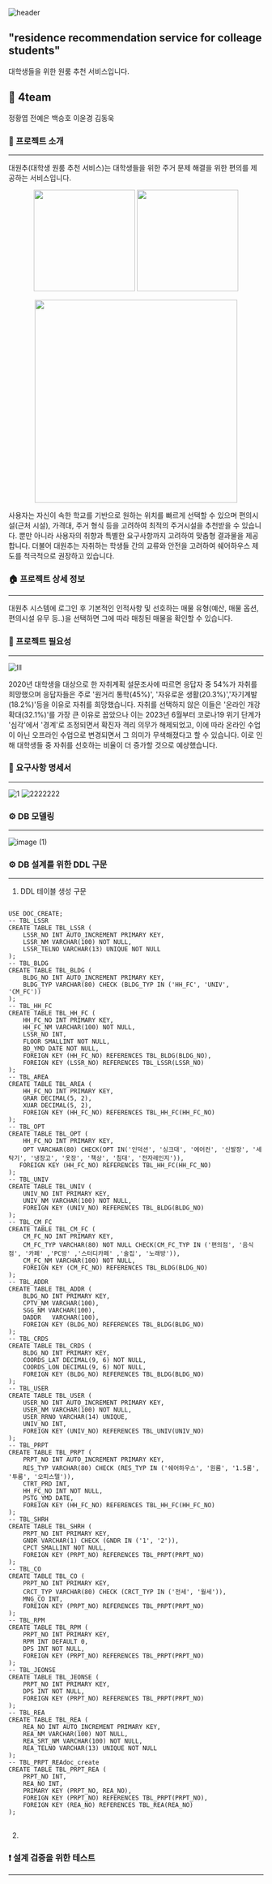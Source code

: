 ![header](https://capsule-render.vercel.app/api?type=waving&color=timeGradient&text=🏠DOC%20(대학생%20원룸%20추천%20서비스%20)&animation=twinkling&fontSize=30&fontAlignY=40&fontAlign=70&height=250&fontAlign=50&fontAlignY=50 )
## "residence recommendation service for colleage students"

대학생들을 위한 원룸 추천 서비스입니다.



## 🙋 4team

정황엽 전예은 백승호 이윤경 김동욱


### 🏡 프로젝트 소개
**** ** **

대원추(대학생 원룸 추천 서비스)는 대학생들을 위한 주거 문제 해결을 위한 편의를 제공하는 서비스입니다. 

<p align="center">
<image src="https://digitalchosun.dizzo.com/site/data/img_dir/2018/03/12/2018031211894_0.jpg" width="200" height="200"/>  <image src="https://thumb17.iclickart.co.kr/Thumb17/16260000/16254533.jpg" width="200" height="200/">
</p>

<p align="center">
<image src="https://cdn.imweb.me/upload/S20200714abd6f1d9194e8/28c35bbdbc1e4.jpg" width="400" height="400"/>
</p>









사용자는 자신이 속한 학교를 기반으로 원하는 위치를 빠르게 선택할 수 있으며 편의시설(근처 시설), 가격대, 주거 형식 등을 고려하여 최적의 주거시설을 추천받을 수 있습니다. 
뿐만 아니라 사용자의 취향과 특별한 요구사항까지 고려하여 맞춤형 결과물을 제공합니다.
더불어 대원추는 자취하는 학생들 간의 교류와 안전을 고려하여 쉐어하우스 제도를 적극적으로 권장하고 있습니다.


### 🏠 프로젝트 상세 정보
**** ** **
대원추 시스템에 로그인 후 기본적인 인적사항 및 선호하는 매물 유형(예산, 매물 옵션, 편의시설 유무 등..)을 선택하면 그에 따라 매칭된 매물을 확인할 수 있습니다.





### 🏡 프로젝트 필요성
**** ** **

![lll](https://github.com/yun072/gitproject/assets/140836341/f7ebee14-d9bc-4a9f-8fc9-002f69a00e91)



2020년 대학생을 대상으로 한 자취계획 설문조사에 따르면 응답자 중 54%가 자취를 희망했으며 응답자들은 주로 '원거리 통학(45%)', '자유로운 생활(20.3%)','자기계발(18.2%)'등을 이유로 자취를 희망했습니다. 자취를 선택하지 않은 이들은 '온라인 개강 확대(32.1%)'를 가장 큰 이유로 꼽았으나 이는 2023년 6월부터 코로나19 위기 단계가 '심각'에서 '경계'로 조정되면서 확진자 격리 의무가 해제되었고, 
이에 따라 온라인 수업이 아닌 오프라인 수업으로 변경되면서 그 의미가 무색해졌다고 할 수 있습니다. 이로 인해 대학생들 중 자취를 선호하는 비율이 더 증가할 것으로 예상했습니다. 


### 📃 요구사항 명세서
**** ** **
![1](https://github.com/beyond-sw-camp/be05-1st-4team-DOC/assets/140836341/a5efef02-b3cb-4779-9f2c-a91dfbdf7fd8)
![2222222](https://github.com/beyond-sw-camp/be05-1st-4team-DOC/assets/140836341/4c5cecd7-0d82-4e68-b0df-ef88aac96ae5)





### ⚙ DB 모델링
**** ** **
   
  ![image (1)](https://github.com/yun072/gitproject/assets/140836341/3b43aaa7-4f83-4ea1-8156-35fb8b2dfe9f)

### ⚙ DB 설계를 위한 DDL 구문
**** ** **
1) DDL 테이블 생성 구문
<pre>
<code>
USE DOC_CREATE;
-- TBL_LSSR
CREATE TABLE TBL_LSSR (
    LSSR_NO INT AUTO_INCREMENT PRIMARY KEY,
    LSSR_NM VARCHAR(100) NOT NULL,
    LSSR_TELNO VARCHAR(13) UNIQUE NOT NULL
);
-- TBL_BLDG
CREATE TABLE TBL_BLDG (
    BLDG_NO INT AUTO_INCREMENT PRIMARY KEY,
    BLDG_TYP VARCHAR(80) CHECK (BLDG_TYP IN ('HH_FC', 'UNIV', 'CM_FC'))
);
-- TBL_HH_FC
CREATE TABLE TBL_HH_FC (
    HH_FC_NO INT PRIMARY KEY,
    HH_FC_NM VARCHAR(100) NOT NULL,
    LSSR_NO INT,
    FLOOR SMALLINT NOT NULL,
    BD_YMD DATE NOT NULL,
    FOREIGN KEY (HH_FC_NO) REFERENCES TBL_BLDG(BLDG_NO),
    FOREIGN KEY (LSSR_NO) REFERENCES TBL_LSSR(LSSR_NO)
);
-- TBL_AREA
CREATE TABLE TBL_AREA (
    HH_FC_NO INT PRIMARY KEY,
    GRAR DECIMAL(5, 2),
    XUAR DECIMAL(5, 2),
    FOREIGN KEY (HH_FC_NO) REFERENCES TBL_HH_FC(HH_FC_NO)
);
-- TBL_OPT
CREATE TABLE TBL_OPT (
    HH_FC_NO INT PRIMARY KEY,
    OPT VARCHAR(80) CHECK(OPT IN('인덕션', '싱크대', '에어컨', '신발장', '세탁기', '냉장고', '옷장', '책상', '침대', '전자레인지')),
   FOREIGN KEY (HH_FC_NO) REFERENCES TBL_HH_FC(HH_FC_NO)
);
-- TBL_UNIV
CREATE TABLE TBL_UNIV (
    UNIV_NO INT PRIMARY KEY,
    UNIV_NM VARCHAR(100) NOT NULL,
    FOREIGN KEY (UNIV_NO) REFERENCES TBL_BLDG(BLDG_NO)
);
-- TBL_CM_FC
CREATE TABLE TBL_CM_FC (
    CM_FC_NO INT PRIMARY KEY,
    CM_FC_TYP VARCHAR(80) NOT NULL CHECK(CM_FC_TYP IN ('편의점', '음식점', '카페' ,'PC방' ,'스터디카페' ,'술집', '노래방')),
    CM_FC_NM VARCHAR(100) NOT NULL,
    FOREIGN KEY (CM_FC_NO) REFERENCES TBL_BLDG(BLDG_NO)
);
-- TBL_ADDR
CREATE TABLE TBL_ADDR (
    BLDG_NO INT PRIMARY KEY,
    CPTV_NM VARCHAR(100),
    SGG_NM VARCHAR(100),
    DADDR	VARCHAR(100),
    FOREIGN KEY (BLDG_NO) REFERENCES TBL_BLDG(BLDG_NO)
);
-- TBL_CRDS
CREATE TABLE TBL_CRDS (
    BLDG_NO INT PRIMARY KEY,
    COORDS_LAT DECIMAL(9, 6) NOT NULL,
    COORDS_LON DECIMAL(9, 6) NOT NULL,
    FOREIGN KEY (BLDG_NO) REFERENCES TBL_BLDG(BLDG_NO)
);
-- TBL_USER
CREATE TABLE TBL_USER (
    USER_NO INT AUTO_INCREMENT PRIMARY KEY,
    USER_NM VARCHAR(100) NOT NULL,
    USER_RRNO VARCHAR(14) UNIQUE,
    UNIV_NO INT,
    FOREIGN KEY (UNIV_NO) REFERENCES TBL_UNIV(UNIV_NO)
);
-- TBL_PRPT
CREATE TABLE TBL_PRPT (
    PRPT_NO INT AUTO_INCREMENT PRIMARY KEY,
    RES_TYP VARCHAR(80) CHECK (RES_TYP IN ('쉐어하우스', '원룸', '1.5룸', '투룸', '오피스텔')),
    CTRT_PRD INT,
    HH_FC_NO INT NOT NULL,
    PSTG_YMD DATE,
    FOREIGN KEY (HH_FC_NO) REFERENCES TBL_HH_FC(HH_FC_NO)
);
-- TBL_SHRH
CREATE TABLE TBL_SHRH (
    PRPT_NO INT PRIMARY KEY,
    GNDR VARCHAR(1) CHECK (GNDR IN ('1', '2')),
    CPCT SMALLINT NOT NULL,
    FOREIGN KEY (PRPT_NO) REFERENCES TBL_PRPT(PRPT_NO)
);
-- TBL_CO
CREATE TABLE TBL_CO (
    PRPT_NO INT PRIMARY KEY,
    CRCT_TYP VARCHAR(80) CHECK (CRCT_TYP IN ('전세', '월세')),
    MNG_CO INT,
    FOREIGN KEY (PRPT_NO) REFERENCES TBL_PRPT(PRPT_NO)
);
-- TBL_RPM
CREATE TABLE TBL_RPM (
    PRPT_NO INT PRIMARY KEY,
    RPM INT DEFAULT 0,
    DPS INT NOT NULL,
    FOREIGN KEY (PRPT_NO) REFERENCES TBL_PRPT(PRPT_NO)
);
-- TBL_JEONSE
CREATE TABLE TBL_JEONSE (
    PRPT_NO INT PRIMARY KEY,
    DPS INT NOT NULL,
    FOREIGN KEY (PRPT_NO) REFERENCES TBL_PRPT(PRPT_NO)
);
-- TBL_REA
CREATE TABLE TBL_REA (
    REA_NO INT AUTO_INCREMENT PRIMARY KEY,
    REA_NM VARCHAR(100) NOT NULL,
    REA_SRT_NM VARCHAR(100) NOT NULL,
    REA_TELNO VARCHAR(13) UNIQUE NOT NULL
);
-- TBL_PRPT_REAdoc_create
CREATE TABLE TBL_PRPT_REA (
    PRPT_NO INT,
    REA_NO INT,
    PRIMARY KEY (PRPT_NO, REA_NO),
    FOREIGN KEY (PRPT_NO) REFERENCES TBL_PRPT(PRPT_NO),
    FOREIGN KEY (REA_NO) REFERENCES TBL_REA(REA_NO)
);
</code>
</pre>

2) 

### ❗ 설계 검증을 위한 테스트 
**** ** **



